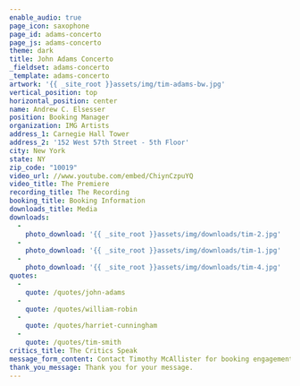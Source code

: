 ```yaml
---
enable_audio: true
page_icon: saxophone
page_id: adams-concerto
page_js: adams-concerto
theme: dark
title: John Adams Concerto
_fieldset: adams-concerto
_template: adams-concerto
artwork: '{{ _site_root }}assets/img/tim-adams-bw.jpg'
vertical_position: top
horizontal_position: center
name: Andrew C. Elsesser
position: Booking Manager
organization: IMG Artists
address_1: Carnegie Hall Tower
address_2: '152 West 57th Street - 5th Floor'
city: New York
state: NY
zip_code: "10019"
video_url: //www.youtube.com/embed/ChiynCzpuYQ
video_title: The Premiere
recording_title: The Recording
booking_title: Booking Information
downloads_title: Media
downloads:
  - 
    photo_download: '{{ _site_root }}assets/img/downloads/tim-2.jpg'
  - 
    photo_download: '{{ _site_root }}assets/img/downloads/tim-1.jpg'
  - 
    photo_download: '{{ _site_root }}assets/img/downloads/tim-4.jpg'
quotes:
  - 
    quote: /quotes/john-adams
  - 
    quote: /quotes/william-robin
  - 
    quote: /quotes/harriet-cunningham
  - 
    quote: /quotes/tim-smith
critics_title: The Critics Speak
message_form_content: Contact Timothy McAllister for booking engagements.
thank_you_message: Thank you for your message.
---
```




























